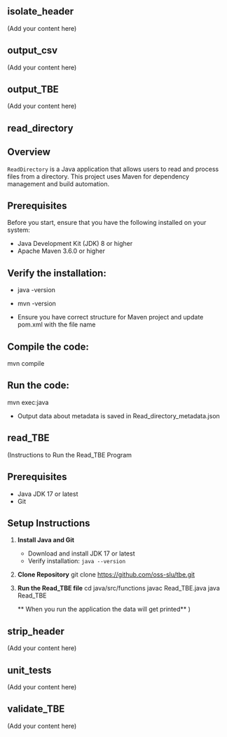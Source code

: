 ## isolate_header

(Add your content here)

## output_csv

(Add your content here)

## output_TBE

(Add your content here)

## read_directory

## Overview
`ReadDirectory` is a Java application that allows users to read and process files from a directory. This project uses Maven for dependency management and build automation.

## Prerequisites
Before you start, ensure that you have the following installed on your system:
- Java Development Kit (JDK) 8 or higher
- Apache Maven 3.6.0 or higher

## Verify the installation:
- java -version
- mvn -version

- Ensure you have correct structure for Maven project and update pom.xml with the file name

## Compile the code:
mvn compile

## Run the code:
mvn exec:java 

- Output data about metadata is saved in Read_directory_metadata.json

## read_TBE

(Instructions to Run the Read_TBE Program

## Prerequisites

- Java JDK 17 or latest
- Git

## Setup Instructions

1. **Install Java and Git**

   - Download and install JDK 17 or latest
   - Verify installation: `java --version`

2. **Clone Repository**
   git clone https://github.com/oss-slu/tbe.git
3. **Run the Read_TBE file**
   cd java/src/functions
   javac Read_TBE.java
   java Read_TBE

   ** When you run the application the data will get printed**
   )

## strip_header

(Add your content here)

## unit_tests

(Add your content here)

## validate_TBE

(Add your content here)
